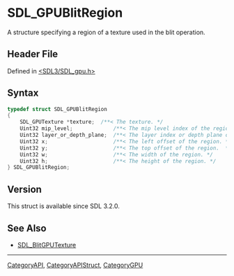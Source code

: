 # SDL_GPUBlitRegion

A structure specifying a region of a texture used in the blit operation.

## Header File

Defined in [<SDL3/SDL_gpu.h>](https://github.com/libsdl-org/SDL/blob/main/include/SDL3/SDL_gpu.h)

## Syntax

```c
typedef struct SDL_GPUBlitRegion
{
    SDL_GPUTexture *texture;  /**< The texture. */
    Uint32 mip_level;             /**< The mip level index of the region. */
    Uint32 layer_or_depth_plane;  /**< The layer index or depth plane of the region. This value is treated as a layer index on 2D array and cube textures, and as a depth plane on 3D textures. */
    Uint32 x;                     /**< The left offset of the region. */
    Uint32 y;                     /**< The top offset of the region.  */
    Uint32 w;                     /**< The width of the region. */
    Uint32 h;                     /**< The height of the region. */
} SDL_GPUBlitRegion;
```

## Version

This struct is available since SDL 3.2.0.

## See Also

- [SDL_BlitGPUTexture](SDL_BlitGPUTexture)

----
[CategoryAPI](CategoryAPI), [CategoryAPIStruct](CategoryAPIStruct), [CategoryGPU](CategoryGPU)

